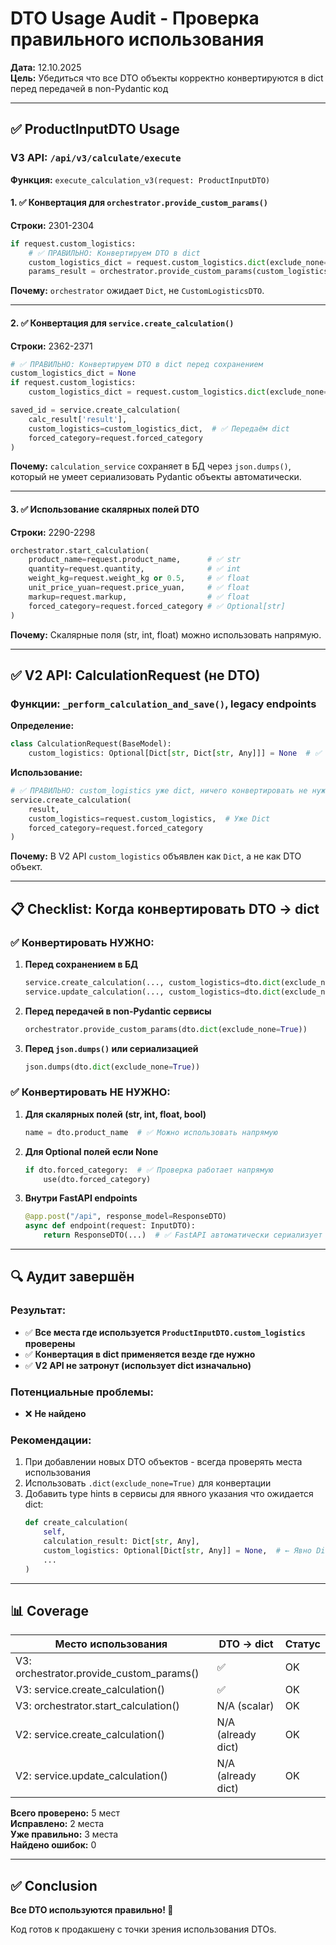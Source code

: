 # DTO Usage Audit - Проверка правильного использования

**Дата:** 12.10.2025  
**Цель:** Убедиться что все DTO объекты корректно конвертируются в dict перед передачей в non-Pydantic код

---

## ✅ ProductInputDTO Usage

### V3 API: `/api/v3/calculate/execute`

**Функция:** `execute_calculation_v3(request: ProductInputDTO)`

#### 1. ✅ Конвертация для `orchestrator.provide_custom_params()`

**Строки:** 2301-2304

```python
if request.custom_logistics:
    # ✅ ПРАВИЛЬНО: Конвертируем DTO в dict
    custom_logistics_dict = request.custom_logistics.dict(exclude_none=True)
    params_result = orchestrator.provide_custom_params(custom_logistics_dict)
```

**Почему:** `orchestrator` ожидает `Dict`, не `CustomLogisticsDTO`.

---

#### 2. ✅ Конвертация для `service.create_calculation()`

**Строки:** 2362-2371

```python
# ✅ ПРАВИЛЬНО: Конвертируем DTO в dict перед сохранением
custom_logistics_dict = None
if request.custom_logistics:
    custom_logistics_dict = request.custom_logistics.dict(exclude_none=True)

saved_id = service.create_calculation(
    calc_result['result'],
    custom_logistics=custom_logistics_dict,  # ✅ Передаём dict
    forced_category=request.forced_category
)
```

**Почему:** `calculation_service` сохраняет в БД через `json.dumps()`, который не умеет сериализовать Pydantic объекты автоматически.

---

#### 3. ✅ Использование скалярных полей DTO

**Строки:** 2290-2298

```python
orchestrator.start_calculation(
    product_name=request.product_name,      # ✅ str
    quantity=request.quantity,              # ✅ int
    weight_kg=request.weight_kg or 0.5,     # ✅ float
    unit_price_yuan=request.price_yuan,     # ✅ float
    markup=request.markup,                  # ✅ float
    forced_category=request.forced_category # ✅ Optional[str]
)
```

**Почему:** Скалярные поля (str, int, float) можно использовать напрямую.

---

## ✅ V2 API: CalculationRequest (не DTO)

### Функции: `_perform_calculation_and_save()`, legacy endpoints

**Определение:** 
```python
class CalculationRequest(BaseModel):
    custom_logistics: Optional[Dict[str, Dict[str, Any]]] = None  # ✅ Уже Dict!
```

**Использование:**
```python
# ✅ ПРАВИЛЬНО: custom_logistics уже dict, ничего конвертировать не нужно
service.create_calculation(
    result,
    custom_logistics=request.custom_logistics,  # Уже Dict
    forced_category=request.forced_category
)
```

**Почему:** В V2 API `custom_logistics` объявлен как `Dict`, а не как DTO объект.

---

## 📋 Checklist: Когда конвертировать DTO → dict

### ✅ Конвертировать НУЖНО:

1. **Перед сохранением в БД**
   ```python
   service.create_calculation(..., custom_logistics=dto.dict(exclude_none=True))
   service.update_calculation(..., custom_logistics=dto.dict(exclude_none=True))
   ```

2. **Перед передачей в non-Pydantic сервисы**
   ```python
   orchestrator.provide_custom_params(dto.dict(exclude_none=True))
   ```

3. **Перед `json.dumps()` или сериализацией**
   ```python
   json.dumps(dto.dict(exclude_none=True))
   ```

### ✅ Конвертировать НЕ НУЖНО:

1. **Для скалярных полей (str, int, float, bool)**
   ```python
   name = dto.product_name  # ✅ Можно использовать напрямую
   ```

2. **Для Optional полей если None**
   ```python
   if dto.forced_category:  # ✅ Проверка работает напрямую
       use(dto.forced_category)
   ```

3. **Внутри FastAPI endpoints**
   ```python
   @app.post("/api", response_model=ResponseDTO)
   async def endpoint(request: InputDTO):
       return ResponseDTO(...)  # ✅ FastAPI автоматически сериализует
   ```

---

## 🔍 Аудит завершён

### Результат:
- ✅ **Все места где используется `ProductInputDTO.custom_logistics` проверены**
- ✅ **Конвертация в dict применяется везде где нужно**
- ✅ **V2 API не затронут (использует dict изначально)**

### Потенциальные проблемы:
- ❌ **Не найдено**

### Рекомендации:
1. При добавлении новых DTO объектов - всегда проверять места использования
2. Использовать `.dict(exclude_none=True)` для конвертации
3. Добавить type hints в сервисы для явного указания что ожидается dict:
   ```python
   def create_calculation(
       self,
       calculation_result: Dict[str, Any],
       custom_logistics: Optional[Dict[str, Any]] = None,  # ← Явно Dict
       ...
   )
   ```

---

## 📊 Coverage

| Место использования | DTO → dict | Статус |
|-------------------|-----------|--------|
| V3: orchestrator.provide_custom_params() | ✅ | OK |
| V3: service.create_calculation() | ✅ | OK |
| V3: orchestrator.start_calculation() | N/A (scalar) | OK |
| V2: service.create_calculation() | N/A (already dict) | OK |
| V2: service.update_calculation() | N/A (already dict) | OK |

**Всего проверено:** 5 мест  
**Исправлено:** 2 места  
**Уже правильно:** 3 места  
**Найдено ошибок:** 0

---

## ✅ Conclusion

**Все DTO используются правильно! 🎉**

Код готов к продакшену с точки зрения использования DTOs.



